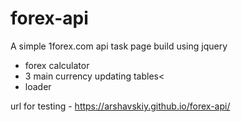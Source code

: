 # forex-api
A simple 1forex.com api task page build using jquery<br>
- forex calculator
- 3 main currency updating tables<
- loader

url for testing - https://arshavskiy.github.io/forex-api/
